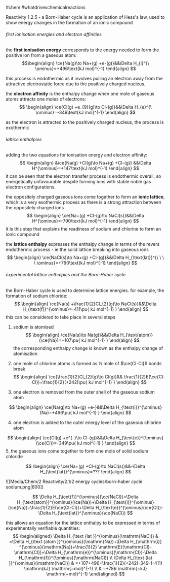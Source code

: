 #chem #whatdriveschemicalreactions

Reactivity 1.2.5 - a Born-Haber cycle is an application of Hess's law, used to show energy changes in the formation of an ionic compound

###### first ionisation energies and electron affinities

the **first ionisation energy** corresponds to the energy needed to form the positive ion from a gaseous atom:
$$\begin{align}
\ce{Na(g)\to Na+(g) +e-(g)}&&\Delta H_{i}^{\ \ominus}=+496\text{kJ mol}^{-1}
\end{align}
$$

this process is endothermic as it involves pulling an electron away from the attractive electrostatic force due to the positively charged nucleus.

the **electron affinity** is the enthalpy change when one mole of gaseous atoms attracts one moles of electrons:
$$
\begin{align}
\ce{Cl(g) +e_{9}(g)\to Cl-(g)}&&\Delta H_{e}^{\ \ominus}=-349\text{kJ mol}^{-1}
\end{align}
$$

as the electron is attracted to the positively charged nucleus, the process is exothermic

###### lattice enthalpies
adding the two equations for ionisation energy and electron affinity:
$$
\begin{align}
&\ce{Na(g) +Cl(g)\to Na+(g) +Cl-(g)} &&\Delta H^{\ominus}=+147\text{kJ mol}^{-1}
\end{align}
$$
it can be seen that the electron transfer process is endothermic overall, so energetically unfavourable despite forming ions with stable noble gas electron configurations.

the oppositely charged gaseous ions come together to form an **ionic lattice**, which is a very exothermic process as there is a strong attraction between the oppositely charged ions
$$
\begin{align}
\ce{Na+(g) +Cl-(g)\to NaCl(s)}&&\Delta H^{\ominus}=-790\text{kJ mol}^{-1}
\end{align}
$$
it is this step that explains the readiness of sodium and chlorine to form an ionic compound

the **lattice enthalpy** expresses the enthalpy change in terms of the revers endothermic process - ie the solid lattice breaking into gaseous ions
$$
\begin{align}
\ce{NaCl(s)\to Na+(g) +Cl-(g)}&&\Delta H_{\text{lat}}^{\ \ \ \ \ominus}=+790\text{kJ mol}^{-1}
\end{align}
$$

###### experimental lattice enthalpies and the Born-Haber cycle

the Born-Haber cycle is used to determine lattice energies. for example, the formation of sodium chloride:
$$
\begin{align}
\ce{Na(s) +\frac{1}{2}Cl_{2}(g)\to NaCl(s)}&&\Delta H_{\text{f}}^{\ominus}=-411\pu{ kJ mol^{-1} }
\end{align}
$$
this can be considered to take place in several steps

1. sodium is atomised
$$
\begin{align}
\ce{Na(s)\to Na(g)}&&\Delta H_{\text{atom}}(\ce{Na})=+107\pu{ kJ mol^{-1} }
\end{align}
$$
the corresponding enthalpy change is known as the enthalpy change of atomisation

2. one mole of chlorine atoms is formed as ½ mole of $\ce{Cl-Cl}$ bonds break
$$
\begin{align}
\ce{\frac{1}{2}Cl_{2}(g)\to Cl(g)}&& \frac{1}{2}E(\ce{Cl-Cl})=\frac{1}{2}(+242)\pu{ kJ mol^{-1} }
\end{align}
$$

3. one electron is removed from the outer shell of the gaseous sodium atom

$$
\begin{align}
\ce{Na(g)\to Na+(g) +e-}&&\Delta H_{\text{i}}^{\ominus}(Na)=+496\pu{ kJ mol^{-1} }
\end{align}
$$

4. one electron is added to the outer energy level of the gaseous chlorine atom

$$
\begin{align}
\ce{Cl(g) +e^{-}\to Cl-(g)}&&\Delta H_{\text{e}}^{\ominus}(\ce{Cl})=-349\pu{ kJ mol^{-1} }
\end{align}
$$
5. the gaseous ions come together to form one mole of solid sodium chloride

$$
\begin{align}
\ce{Na+(g) +Cl-(g)\to NaCl(s)}&&-\Delta H_{\text{lat}}^{\ominus}=???
\end{align}
$$

![[Media/Chem/2 Reactivity/2.1/2 energy cycles/born-haber cycle sodium.png|800]]

$$
\Delta H_{\text{f}}^{\ominus}(\ce{NaCl})=\Delta H_{\text{atom}}^{\ominus}(\ce{Na})+\Delta H_{\text{i}}^{\ominus}(\ce{Na})+\frac{1}{2}E(\ce{Cl-Cl})+\Delta H_{\text{e}}^{\ominus}(\ce{Cl})-\Delta H_{\text{lat}}^{\ominus}(\ce{NaCl})
$$

this allows an equation for the lattice enthalpy to be expressed in terms of experimentally verifiable quantities:
$$
\begin{aligned}
\Delta H_{\text {lat }}^{\ominus}(\mathrm{NaCl}) & =\Delta H_{\text {atom }}^{\ominus}(\mathrm{Na})+\Delta H_{\mathrm{i}} ^{\ominus}(\mathrm{Na})+\frac{1}{2} \mathrm{E}(\mathrm{Cl}-\mathrm{Cl})+\Delta H_{\mathrm{e}}^{\ominus}(\mathrm{Cl})-\Delta H_{\mathrm{f}}^{\ominus}(\mathrm{NaCl}) \\
\Delta H_{\text {lat }}^{\ominus}(\mathrm{NaCl}) & =+107+496+\frac{1}{2}(+242)-349-(-411) \mathrm{kJ} \mathrm{~mol}^{-1} \\
& =+786 \mathrm{~kJ} \mathrm{~mol}^{-1}
\end{aligned}
$$

